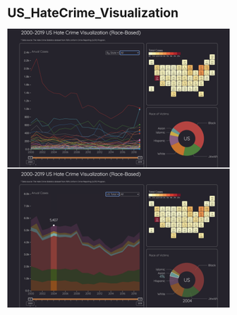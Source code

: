 # US_HateCrime_Visualization

![demo](https://github.com/zt55699/US_HateCrime_Visualization/blob/main/demo/0.png)
![demo](https://github.com/zt55699/US_HateCrime_Visualization/blob/main/demo/1.png)
